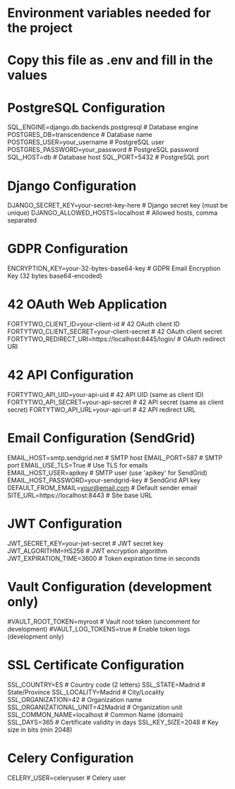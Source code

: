 # Environment variables needed for the project
# Copy this file as .env and fill in the values

# PostgreSQL Configuration
SQL_ENGINE=django.db.backends.postgresql   # Database engine
POSTGRES_DB=transcendence                  # Database name
POSTGRES_USER=your_username                # PostgreSQL user
POSTGRES_PASSWORD=your_password            # PostgreSQL password
SQL_HOST=db                                # Database host
SQL_PORT=5432                              # PostgreSQL port

# Django Configuration
DJANGO_SECRET_KEY=your-secret-key-here     # Django secret key (must be unique)
DJANGO_ALLOWED_HOSTS=localhost             # Allowed hosts, comma separated

# GDPR Configuration
ENCRYPTION_KEY=your-32-bytes-base64-key    # GDPR Email Encryption Key (32 bytes base64-encoded)

# 42 OAuth Web Application
FORTYTWO_CLIENT_ID=your-client-id          # 42 OAuth client ID
FORTYTWO_CLIENT_SECRET=your-client-secret  # 42 OAuth client secret
FORTYTWO_REDIRECT_URI=https://localhost:8445/login/  # OAuth redirect URI

# 42 API Configuration
FORTYTWO_API_UID=your-api-uid              # 42 API UID (same as client ID)
FORTYTWO_API_SECRET=your-api-secret        # 42 API secret (same as client secret)
FORTYTWO_API_URL=your-api-url              # 42 API redirect URL

# Email Configuration (SendGrid)
EMAIL_HOST=smtp.sendgrid.net               # SMTP host
EMAIL_PORT=587                             # SMTP port
EMAIL_USE_TLS=True                         # Use TLS for emails
EMAIL_HOST_USER=apikey                     # SMTP user (use 'apikey' for SendGrid)
EMAIL_HOST_PASSWORD=your-sendgrid-key      # SendGrid API key
DEFAULT_FROM_EMAIL=your@email.com          # Default sender email
SITE_URL=https://localhost:8443            # Site base URL

# JWT Configuration
JWT_SECRET_KEY=your-jwt-secret             # JWT secret key
JWT_ALGORITHM=HS256                        # JWT encryption algorithm
JWT_EXPIRATION_TIME=3600                   # Token expiration time in seconds

# Vault Configuration (development only)
#VAULT_ROOT_TOKEN=myroot                   # Vault root token (uncomment for development)
#VAULT_LOG_TOKENS=true                     # Enable token logs (development only)

# SSL Certificate Configuration
SSL_COUNTRY=ES                             # Country code (2 letters)
SSL_STATE=Madrid                           # State/Province
SSL_LOCALITY=Madrid                        # City/Locality
SSL_ORGANIZATION=42                        # Organization name
SSL_ORGANIZATIONAL_UNIT=42Madrid           # Organization unit
SSL_COMMON_NAME=localhost                  # Common Name (domain)
SSL_DAYS=365                               # Certificate validity in days
SSL_KEY_SIZE=2048                          # Key size in bits (min 2048)

# Celery Configuration
CELERY_USER=celeryuser                     # Celery user
